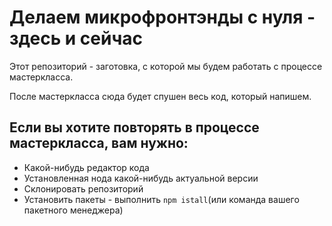 # Делаем микрофронтэнды с нуля - здесь и сейчас

Этот репозиторий - заготовка, с которой мы будем работать с процессе мастеркласса.

После мастеркласса сюда будет спушен весь код, который напишем.

## Если вы хотите повторять в процессе мастеркласса, вам нужно:
- Какой-нибудь редактор кода
- Установленная нода какой-нибудь актуальной версии
- Склонировать репозиторий
- Установить пакеты - выполнить `npm istall`(или команда вашего пакетного менеджера)
